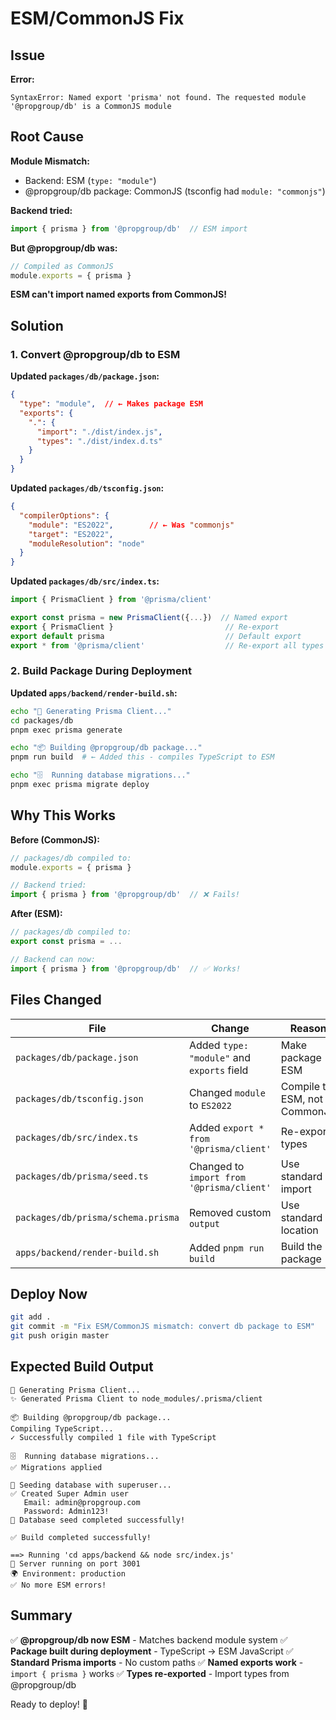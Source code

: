 # ESM/CommonJS Fix

## Issue

**Error:**
```
SyntaxError: Named export 'prisma' not found. The requested module '@propgroup/db' is a CommonJS module
```

## Root Cause

**Module Mismatch:**
- Backend: ESM (`type: "module"`)
- @propgroup/db package: CommonJS (tsconfig had `module: "commonjs"`)

**Backend tried:**
```javascript
import { prisma } from '@propgroup/db'  // ESM import
```

**But @propgroup/db was:**
```javascript
// Compiled as CommonJS
module.exports = { prisma }
```

**ESM can't import named exports from CommonJS!**

## Solution

### 1. Convert @propgroup/db to ESM

**Updated `packages/db/package.json`:**
```json
{
  "type": "module",  // ← Makes package ESM
  "exports": {
    ".": {
      "import": "./dist/index.js",
      "types": "./dist/index.d.ts"
    }
  }
}
```

**Updated `packages/db/tsconfig.json`:**
```json
{
  "compilerOptions": {
    "module": "ES2022",        // ← Was "commonjs"
    "target": "ES2022",
    "moduleResolution": "node"
  }
}
```

**Updated `packages/db/src/index.ts`:**
```typescript
import { PrismaClient } from '@prisma/client'

export const prisma = new PrismaClient({...})  // Named export
export { PrismaClient }                         // Re-export
export default prisma                           // Default export
export * from '@prisma/client'                  // Re-export all types
```

### 2. Build Package During Deployment

**Updated `apps/backend/render-build.sh`:**
```bash
echo "🔧 Generating Prisma Client..."
cd packages/db
pnpm exec prisma generate

echo "📦 Building @propgroup/db package..."
pnpm run build  # ← Added this - compiles TypeScript to ESM

echo "🗄️  Running database migrations..."
pnpm exec prisma migrate deploy
```

## Why This Works

**Before (CommonJS):**
```typescript
// packages/db compiled to:
module.exports = { prisma }

// Backend tried:
import { prisma } from '@propgroup/db'  // ❌ Fails!
```

**After (ESM):**
```typescript
// packages/db compiled to:
export const prisma = ...

// Backend can now:
import { prisma } from '@propgroup/db'  // ✅ Works!
```

## Files Changed

| File | Change | Reason |
|------|--------|--------|
| `packages/db/package.json` | Added `type: "module"` and `exports` field | Make package ESM |
| `packages/db/tsconfig.json` | Changed `module` to `ES2022` | Compile to ESM, not CommonJS |
| `packages/db/src/index.ts` | Added `export * from '@prisma/client'` | Re-export types |
| `packages/db/prisma/seed.ts` | Changed to `import from '@prisma/client'` | Use standard import |
| `packages/db/prisma/schema.prisma` | Removed custom `output` | Use standard location |
| `apps/backend/render-build.sh` | Added `pnpm run build` | Build the package |

## Deploy Now

```bash
git add .
git commit -m "Fix ESM/CommonJS mismatch: convert db package to ESM"
git push origin master
```

## Expected Build Output

```
🔧 Generating Prisma Client...
✨ Generated Prisma Client to node_modules/.prisma/client

📦 Building @propgroup/db package...
Compiling TypeScript...
✓ Successfully compiled 1 file with TypeScript

🗄️  Running database migrations...
✅ Migrations applied

🌱 Seeding database with superuser...
✅ Created Super Admin user
   Email: admin@propgroup.com
   Password: Admin123!
🎉 Database seed completed successfully!

✅ Build completed successfully!

==> Running 'cd apps/backend && node src/index.js'
🚀 Server running on port 3001
🌍 Environment: production
✅ No more ESM errors!
```

## Summary

✅ **@propgroup/db now ESM** - Matches backend module system
✅ **Package built during deployment** - TypeScript → ESM JavaScript
✅ **Standard Prisma imports** - No custom paths
✅ **Named exports work** - `import { prisma }` works
✅ **Types re-exported** - Import types from @propgroup/db

Ready to deploy! 🚀
